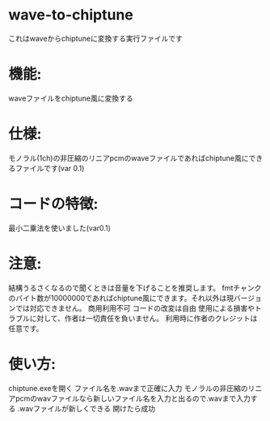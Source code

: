 # wave-to-chiptune

これはwaveからchiptuneに変換する実行ファイルです

#  機能:
waveファイルをchiptune風に変換する
# 仕様:
  モノラル(1ch)の非圧縮のリニアpcmのwaveファイルであればchiptune風にできるファイルです(var 0.1)

#  コードの特徴:
 最小二乗法を使いました(var0.1)

# 注意:
  結構うるさくなるので聞くときは音量を下げることを推奨します。
  fmtチャンクのバイト数が10000000であればchiptune風にできます。それ以外は現バージョンでは対応できません。
  商用利用不可
  コードの改変は自由
  使用による損害やトラブルに対して、作者は一切責任を負いません。
  利用時に作者のクレジットは任意です。

# 使い方:
  chiptune.exeを開く
  ファイル名を.wavまで正確に入力
  モノラルの非圧縮のリニアpcmのwavファイルなら新しいファイル名を入力と出るので.wavまで入力する
  .wavファイルが新しくできる
  開けたら成功    
